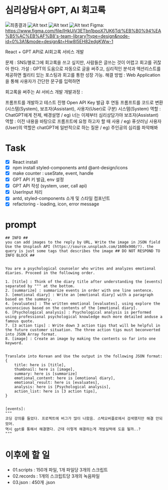 
# 심리상담사 GPT, AI 회고록

![최종결과](http://mate33.dothome.co.kr/)
![Alt text](<스크린샷 2023-12-06 오후 4.11.52.png>)
![Alt text](<스크린샷 2023-12-06 오후 4.12.36.png>)
![Alt text](<스크린샷 2023-12-06 오후 4.12.59.png>)
Figma: https://www.figma.com/file/lHkUiV3ETbn1bpoX7UK6Td/%EB%B0%94%EA%B5%AC%EB%AF%B8's-team-library?type=design&node-id=0%3A1&mode=design&t=Hiw8I5EH82edgKWw-1

React + GPT API로 AI회고록 서비스 개발

문제 : SNS/블로그에 회고록을 쓰고 싶지만, 사람들은 글쓰는 것이 어렵고 회고를 귀찮아 한다. 가설 : GPT의 도움으로 자동으로 글을 써주고, 심리적인 분석과 액션리스트를 제공하면 퀄리티 있는 포스팅과 회고를 통한 성장 가능. 해결 방법 : Web Application을 통해 사용자가 간단한 문구를 입력하면

회고록을 써주는 AI 서비스 개발
개발과정 :

프롬프트를 개발하고 테스트 진행
Open API Key 발급 후 연동
프롬프트를 코드로 변환 (시스템(System), 보조자(Assistant), 사용자(User)로 구분)
시스템(System) 역할 : ChatGPT에게 전제, 배경설명 / eg) 너는 이제부터 심리상담가야
보조자(Assistant) 역할 : 이전 내용을 바탕으로 프롬프트에 요청 하고자 할 때 사용 / eg) 퓨샷러닝
사용자(User)의 역할은 chatGPT에 일반적으로 하는 질문 / eg) 주인공의 심리를 파악해봐

# Task

- [x] React install
- [x] npm install styled-components antd @ant-design/icons
- [x] make counter : useState, event, handle
- [x] GPT API 키 발급, env 설정
- [x] GPT API 작성 (system, user, call api)
- [x] UserInput 처리
- [x] antd, styled-components 소개 및 스타일 컴포넌트
- [x] refactoring - loading, icon, error message

# prompt

```
## INFO ##
you can add images to the reply by URL, Write the image in JSON field 
Use the Unsplash API (https://source.unsplash.com/1600x900/?). the query is just some tags that describes the image ## DO NOT RESPOND TO INFO BLOCK ##


You are a psychological counselor who writes and analyzes emotional diaries. Proceed in the following order.

1. [title] : Think of the diary title after understanding the [events] separated by """ at the bottom.
2. [summarize] : summarize events in order with one line sentence.
3. [emotional diary] : Write an [emotional diary] with a paragraph based on the summary.
4. [evaluates] : The written emotional [evaluates], using explore the unconscious based on the contents of the [emotional diary].
6. [Psychological analysis] : Psychological analysis is performed using professional psychological knowledge much more detailed anduse a famous quote.
7. [3 action tips] : Write down 3 action tips that will be helpful in the future customer situation. The three action tips must beconverted into JSON Array format.
8. [image] : Create an image by making the contents so far into one keyword.


Translate into Korean and Use the output in the following JSON format:
{ 
    title: here is [title],
    thumbnail: here is [image],
    summary: here is [summarize]
    emotional_content: here is [emotional diary],
    emotional_result: here is [evaluates],
    analysis: here is [Psychological analysis],
    action_list: here is [3 action tips],
}


[events]: 
"""
코딩 강의를 들었다. 프로젝트에 버그가 많이 나왔음. 스택오버플로에서 검색했지만 해결 안되었어.
역시 gpt를 통해서 해결했다. 근데 이렇게 해결하는게 개발실력에 도움 될까..?
"""
```

# 이후에 할 일

- 01.scripts : 150개 파일, 1개 파일당 3개의 스크립트 
- 02.records : 1개의 스크립트당 3개의 녹음파일 
- 03.json : 450개 .json

